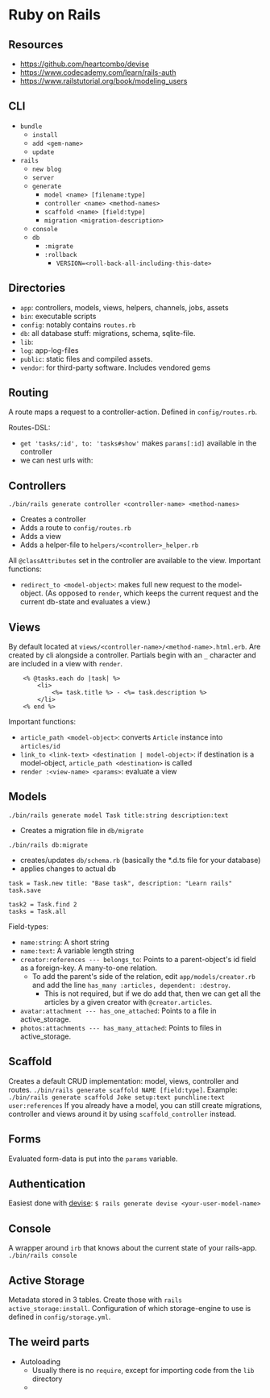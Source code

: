 # Ruby on Rails

## Resources
 - https://github.com/heartcombo/devise
 - https://www.codecademy.com/learn/rails-auth
 - https://www.railstutorial.org/book/modeling_users


## CLI

- `bundle`
  - `install`
  - `add <gem-name>`
  - `update`
- `rails`
  - `new blog`
  - `server`
  - `generate`
    - `model <name> [filename:type]`
    - `controller <name> <method-names>`
    - `scaffold <name> [field:type]`
    - `migration <migration-description>`
  - `console`
  - `db`
    - `:migrate`
    - `:rollback`
      - `VERSION=<roll-back-all-including-this-date>`




## Directories

- `app`: controllers, models, views, helpers, channels, jobs, assets
- `bin`: executable scripts
- `config`: notably contains `routes.rb`
- `db`: all database stuff: migrations, schema, sqlite-file.
- `lib`:
- `log`: app-log-files
- `public`: static files and compiled assets. 
- `vendor`: for third-party software. Includes vendored gems



## Routing
A route maps a request to a controller-action.
Defined in `config/routes.rb`.

Routes-DSL:
 - `get 'tasks/:id', to: 'tasks#show'` makes `params[:id]` available in the controller
 - we can nest urls with:



## Controllers
`./bin/rails generate controller <controller-name> <method-names>`
- Creates a controller
- Adds a route to `config/routes.rb`
- Adds a view
- Adds a helper-file to `helpers/<controller>_helper.rb`

All `@classAttributes` set in the controller are available to the view.
Important functions:
- `redirect_to <model-object>`: makes full new request to the model-object. (As opposed to `render`, which keeps the current request and the current db-state and evaluates a view.)



## Views
By default located at `views/<controller-name>/<method-name>.html.erb`. Are created by cli alongside a controller.
Partials begin with an `_` character and are included in a view with `render`.

```erb
    <% @tasks.each do |task| %>
        <li>
            <%= task.title %> - <%= task.description %>
        </li>
    <% end %>
```
Important functions:
 - `article_path <model-object>`: converts `Article` instance into `articles/id`
 - `link_to <link-text> <destination | model-object>`: if destination is a model-object, `article_path <destination>` is called
 - `render :<view-name> <params>`: evaluate a view



## Models
`./bin/rails generate model Task title:string description:text`
- Creates a migration file in `db/migrate`

`./bin/rails db:migrate`
- creates/updates `db/schema.rb` (basically the *.d.ts file for your database)
- applies changes to actual db


```irb
task = Task.new title: "Base task", description: "Learn rails"
task.save

task2 = Task.find 2
tasks = Task.all
```

Field-types:
 - `name:string`: A short string
 - `name:text`: A variable length string
 - `creator:references --- belongs_to`: Points to a parent-object's id field as a foreign-key. A many-to-one relation.
   - To add the parent's side of the relation, edit `app/models/creator.rb` and add the line `has_many :articles, dependent: :destroy`.
     - This is not required, but if we do add that, then we can get all the articles by a given creator with `@creator.articles`.
 - `avatar:attachment --- has_one_attached`: Points to a file in active_storage.
 - `photos:attachments --- has_many_attached`: Points to files in active_storage.



## Scaffold
Creates a default CRUD implementation: model, views, controller and routes.
`./bin/rails generate scaffold NAME [field:type]`.
Example: 
`./bin/rails generate scaffold Joke setup:text punchline:text user:references`
If you already have a model, you can still create migrations, controller and views around it by using `scaffold_controller` instead.



## Forms
Evaluated form-data is put into the `params` variable.



## Authentication
Easiest done with [devise](https://github.com/heartcombo/devise#starting-with-rails):
`$ rails generate devise <your-user-model-name>`


## Console
A wrapper around `irb` that knows about the current state of your rails-app.
`./bin/rails console`



## Active Storage
Metadata stored in 3 tables. Create those with `rails active_storage:install`.
Configuration of which storage-engine to use is defined in `config/storage.yml`.



## The weird parts
- Autoloading
  - Usually there is no `require`, except for importing code from the `lib` directory
  - 